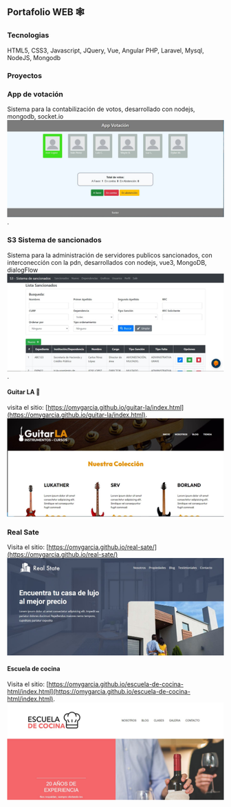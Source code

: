 ## Portafolio WEB :spider_web:

### Tecnologias
HTML5, CSS3, Javascript, JQuery, Vue, Angular 
PHP, Laravel, Mysql, NodeJS, Mongodb

### Proyectos
### App de votación
Sistema para la contabilización de votos, desarrollado con nodejs, mongodb, socket.io
![Imagen App votacion](https://raw.githubusercontent.com/omygarcia/omygarcia/refs/heads/main/img/app_votacion.JPG).

### S3 Sistema de sancionados
Sistema para la administración de servidores publicos sancionados, con interconección con la pdn, desarrollados con nodejs, vue3, MongoDB, dialogFlow
![Imagen lista sancionados](https://raw.githubusercontent.com/omygarcia/omygarcia/main/img/ssancionados_lista_2.JPG).

#### Guitar LA :guitar:
visita el sitio:
[https://omygarcia.github.io/guitar-la/index.html](https://omygarcia.github.io/guitar-la/index.html).
![Imagen principal guitarLA](https://raw.githubusercontent.com/omygarcia/guitar-la/main/img/principal_guitar_la.JPG)

### Real Sate
Visita el sitio:
[https://omygarcia.github.io/real-sate/](https://omygarcia.github.io/real-sate/)
![Imagen del Index](https://raw.githubusercontent.com/omygarcia/real-sate/main/src/img/banner_rt_inicio.JPG)

#### Escuela de cocina
Visita el sitio:
[https://omygarcia.github.io/escuela-de-cocina-html/index.html](https://omygarcia.github.io/escuela-de-cocina-html/index.html).
![Imagen del Index](https://raw.githubusercontent.com/omygarcia/escuela-de-cocina-html/main/img/index_ec.jpg)
